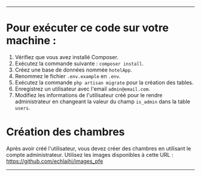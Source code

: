 

---

# Pour exécuter ce code sur votre machine :
1. Vérifiez que vous avez installé Composer.
2. Exécutez la commande suivante : `composer install`.
3. Créez une base de données nommée `hotelApp`.
4. Renommez le fichier `.env.example` en `.env`.
5. Exécutez la commande `php artisan migrate` pour la création des tables.
6. Enregistrez un utilisateur avec l'email `admin@email.com`.
7. Modifiez les informations de l'utilisateur créé pour le rendre administrateur en changeant la valeur du champ `is_admin` dans la table `users`.

# Création des chambres
Après avoir créé l'utilisateur, vous devez créer des chambres en utilisant le compte administrateur. Utilisez les images disponibles à cette URL :
https://github.com/echlaihi/images_pfe

---